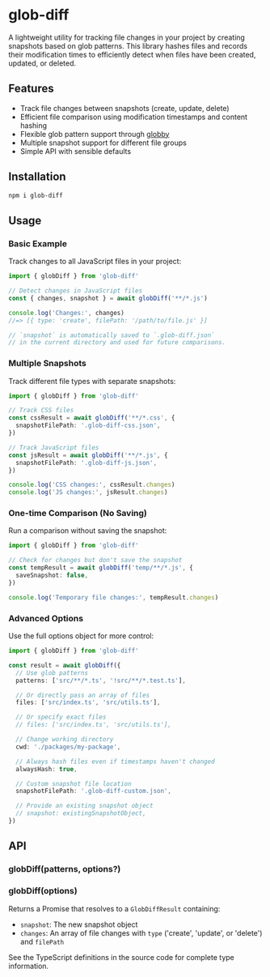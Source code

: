 # glob-diff

A lightweight utility for tracking file changes in your project by creating snapshots based on glob patterns. This library hashes files and records their modification times to efficiently detect when files have been created, updated, or deleted.

## Features

- Track file changes between snapshots (create, update, delete)
- Efficient file comparison using modification timestamps and content hashing
- Flexible glob pattern support through [globby](https://github.com/sindresorhus/globby)
- Multiple snapshot support for different file groups
- Simple API with sensible defaults

## Installation

```sh
npm i glob-diff
```

## Usage

### Basic Example

Track changes to all JavaScript files in your project:

```ts
import { globDiff } from 'glob-diff'

// Detect changes in JavaScript files
const { changes, snapshot } = await globDiff('**/*.js')

console.log('Changes:', changes)
//=> [{ type: 'create', filePath: '/path/to/file.js' }]

// `snapshot` is automatically saved to `.glob-diff.json`
// in the current directory and used for future comparisons.
```

### Multiple Snapshots

Track different file types with separate snapshots:

```ts
import { globDiff } from 'glob-diff'

// Track CSS files
const cssResult = await globDiff('**/*.css', {
  snapshotFilePath: '.glob-diff-css.json',
})

// Track JavaScript files
const jsResult = await globDiff('**/*.js', {
  snapshotFilePath: '.glob-diff-js.json',
})

console.log('CSS changes:', cssResult.changes)
console.log('JS changes:', jsResult.changes)
```

### One-time Comparison (No Saving)

Run a comparison without saving the snapshot:

```ts
import { globDiff } from 'glob-diff'

// Check for changes but don't save the snapshot
const tempResult = await globDiff('temp/**/*.js', {
  saveSnapshot: false,
})

console.log('Temporary file changes:', tempResult.changes)
```

### Advanced Options

Use the full options object for more control:

```ts
import { globDiff } from 'glob-diff'

const result = await globDiff({
  // Use glob patterns
  patterns: ['src/**/*.ts', '!src/**/*.test.ts'],

  // Or directly pass an array of files
  files: ['src/index.ts', 'src/utils.ts'],

  // Or specify exact files
  // files: ['src/index.ts', 'src/utils.ts'],

  // Change working directory
  cwd: './packages/my-package',

  // Always hash files even if timestamps haven't changed
  alwaysHash: true,

  // Custom snapshot file location
  snapshotFilePath: '.glob-diff-custom.json',

  // Provide an existing snapshot object
  // snapshot: existingSnapshotObject,
})
```

## API

### globDiff(patterns, options?)

### globDiff(options)

Returns a Promise that resolves to a `GlobDiffResult` containing:

- `snapshot`: The new snapshot object
- `changes`: An array of file changes with `type` ('create', 'update', or 'delete') and `filePath`

See the TypeScript definitions in the source code for complete type information.
